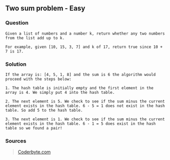 ## Two sum problem - Easy
### Question
```
Given a list of numbers and a number k, return whether any two numbers from the list add up to k.

For example, given [10, 15, 3, 7] and k of 17, return true since 10 + 7 is 17.
```

### Solution
```
If the array is: [4, 5, 1, 8] and the sum is 6 the algorithm would proceed with the steps below:
```
```
1. The hash table is initially empty and the first element in the array is 4. We simply put 4 into the hash table.

2. The next element is 5. We check to see if the sum minus the current element exists in the hash table. 6 - 5 = 1 does not exist in the hash table. So add 5 to the hash table.

3. The next element is 1. We check to see if the sum minus the current element exists in the hash table. 6 - 1 = 5 does exist in the hash table so we found a pair!
```
### Sources
>[Coderbyte.com](https://coderbyte.com/algorithm/two-sum-problem)
